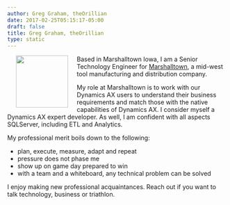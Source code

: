 ```yaml
---
author: Greg Graham, theOrillian
date: 2017-02-25T05:15:17-05:00
draft: false
title: Greg Graham, theOrillian
type: static
---
```

<img src="https://orillian.com/avatar.jpg" width=120 align="left" hspace=20> 

Based in Marshalltown Iowa, I am a Senior Technology Engineer for <a href="https://marshalltown.com" target="_blank">Marshalltown</a>, a mid-west tool manufacturing and distribution company.

My role at Marshalltown is to work with our Dynamics AX users to understand their business requirements and match those with the native capabilities of Dynamics AX. I consider myself a Dynamics AX expert developer. As well, I am confident with all aspects SQLServer, including ETL and Analytics.

My professional merit boils down to the following:

- plan, execute, measure, adapt and repeat
- pressure does not phase me
- show up on game day prepared to win
- with a team and a whiteboard, any technical problem can be solved

I enjoy making new professional acquaintances. Reach out if you want to talk technology, business or triathlon.
